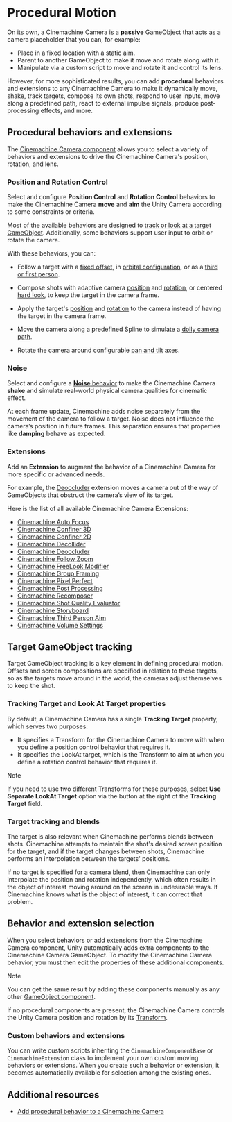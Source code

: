 # Procedural Motion

On its own, a Cinemachine Camera is a **passive** GameObject that acts as a camera placeholder that you can, for example:
* Place in a fixed location with a static aim.
* Parent to another GameObject to make it move and rotate along with it.
* Manipulate via a custom script to move and rotate it and control its lens.

However, for more sophisticated results, you can add **procedural** behaviors and extensions to any Cinemachine Camera to make it dynamically move, shake, track targets, compose its own shots, respond to user inputs, move along a predefined path, react to external impulse signals, produce post-processing effects, and more.


## Procedural behaviors and extensions

The [Cinemachine Camera component](CinemachineCamera.md) allows you to select a variety of behaviors and extensions to drive the Cinemachine Camera's position, rotation, and lens.

### Position and Rotation Control

Select and configure **Position Control** and **Rotation Control** behaviors to make the Cinemachine Camera **move** and **aim** the Unity Camera according to some constraints or criteria.

Most of the available behaviors are designed to [track or look at a target GameObject](#target-gameobject-tracking).  Additionally, some behaviors support user input to orbit or rotate the camera.

With these behaviors, you can:
* Follow a target with a [fixed offset](CinemachineFollow.md), in [orbital configuration](CinemachineOrbitalFollow.md), or as a [third or first person](CinemachineThirdPersonFollow.md).

* Compose shots with adaptive camera [position](CinemachinePositionComposer.md) and [rotation](CinemachineRotationComposer.md), or centered [hard look](CinemachineHardLookAt.md), to keep the target in the camera frame.

* Apply the target's [position](CinemachineHardLockToTarget.md) and [rotation](CinemachineSameAsFollowTarget.md) to the camera instead of having the target in the camera frame. 

* Move the camera along a predefined Spline to simulate a [dolly camera path](CinemachineSplineDolly.md).

* Rotate the camera around configurable [pan and tilt](CinemachinePanTilt.md) axes.

### Noise

Select and configure a [**Noise** behavior](CinemachineBasicMultiChannelPerlin.md) to make the Cinemachine Camera **shake** and simulate real-world physical camera qualities for cinematic effect.

At each frame update, Cinemachine adds noise separately from the movement of the camera to follow a target. Noise does not influence the camera’s position in future frames. This separation ensures that properties like **damping** behave as expected.

### Extensions

Add an **Extension** to augment the behavior of a Cinemachine Camera for more specific or advanced needs.

For example, the [Deoccluder](CinemachineDeoccluder.md) extension moves a camera out of the way of GameObjects that obstruct the camera’s view of its target.

Here is the list of all available Cinemachine Camera Extensions:

  * [Cinemachine Auto Focus](CinemachineAutoFocus.md)
  * [Cinemachine Confiner 3D](CinemachineConfiner3D.md)
  * [Cinemachine Confiner 2D](CinemachineConfiner2D.md)
  * [Cinemachine Decollider](CinemachineDecollider.md)
  * [Cinemachine Deoccluder](CinemachineDeoccluder.md)
  * [Cinemachine Follow Zoom](CinemachineFollowZoom.md)
  * [Cinemachine FreeLook Modifier](CinemachineFreeLookModifier.md)
  * [Cinemachine Group Framing](CinemachineGroupFraming.md)
  * [Cinemachine Pixel Perfect](CinemachinePixelPerfect.md) <!---/!\ Not found in Editor--->
  * [Cinemachine Post Processing](CinemachinePostProcessing.md) <!---/!\ Deprecated in latest supported Editor version--->
  * [Cinemachine Recomposer](CinemachineRecomposer.md)
  * [Cinemachine Shot Quality Evaluator](CinemachineShotQualityEvaluator.md)
  * [Cinemachine Storyboard](CinemachineStoryboard.md)
  * [Cinemachine Third Person Aim](CinemachineThirdPersonAim.md)
  * [Cinemachine Volume Settings](CinemachineVolumeSettings.md)
  <!---* Cinemachine Camera Offset (component/extension, missing in docs)--->


## Target GameObject tracking

Target GameObject tracking is a key element in defining procedural motion. Offsets and screen compositions are specified in relation to these targets, so as the targets move around in the world, the cameras adjust themselves to keep the shot.  

### Tracking Target and Look At Target properties

By default, a Cinemachine Camera has a single **Tracking Target** property, which serves two purposes:

* It specifies a Transform for the Cinemachine Camera to move with when you define a position control behavior that requires it.
* It specifies the LookAt target, which is the Transform to aim at when you define a rotation control behavior that requires it.

> [!NOTE]
> If you need to use two different Transforms for these purposes, select **Use Separate LookAt Target** option via the button at the right of the **Tracking Target** field.

### Target tracking and blends

The target is also relevant when Cinemachine performs blends between shots. Cinemachine attempts to maintain the shot's desired screen position for the target, and if the target changes between shots, Cinemachine performs an interpolation between the targets' positions.  

If no target is specified for a camera blend, then Cinemachine can only interpolate the position and rotation independently, which often results in the object of interest moving around on the screen in undesirable ways. If Cinemachine knows what is the object of interest, it can correct that problem.


## Behavior and extension selection

When you select behaviors or add extensions from the Cinemachine Camera component, Unity automatically adds extra components to the Cinemachine Camera GameObject. To modify the Cinemachine Camera behavior, you must then edit the properties of these additional components.

> [!NOTE]
> You can get the same result by adding these components manually as any other [GameObject component](https://docs.unity3d.com/Manual/UsingComponents.html).

If no procedural components are present, the Cinemachine Camera controls the Unity Camera position and rotation by its [Transform](https://docs.unity3d.com/Manual/class-Transform.html).

### Custom behaviors and extensions

You can write custom scripts inheriting the `CinemachineComponentBase` or `CinemachineExtension` class to implement your own custom moving behaviors or extensions. When you create such a behavior or extension, it becomes automatically available for selection among the existing ones.

## Additional resources

* [Add procedural behavior to a Cinemachine Camera](setup-procedural-behavior.md)